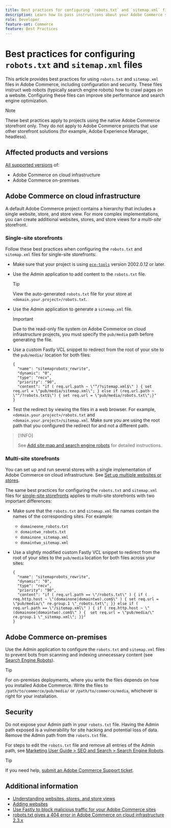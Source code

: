 ```yaml
---
title: Best practices for configuring `robots.txt` and `sitemap.xml` files
description: Learn how to pass instructions about your Adobe Commerce site to web crawlers.
role: Developer
feature-set: Commerce
feature: Best Practices
---
```


# Best practices for configuring `robots.txt` and `sitemap.xml` files

This article provides best practices for using `robots.txt` and `sitemap.xml` files in Adobe Commerce, including configuration and security. These files instruct web robots (typically search engine robots) how to crawl pages on a website. Configuring these files can improve site performance and search engine optimization.

>[!NOTE]
>
>These best practices apply to projects using the native Adobe Commerce storefront only. They do not apply to Adobe Commerce projects that use other storefront solutions (for example, Adobe Experience Manager, headless).

## Affected products and versions

[All supported versions](../../../release/versions.md) of:

- Adobe Commerce on cloud infrastructure
- Adobe Commerce on-premises

## Adobe Commerce on cloud infrastructure

A default Adobe Commerce project contains a hierarchy that includes a single website, store, and store view. For more complex implementations, you can create additional websites, stores, and store views for a _multi-site_ storefront.

### Single-site storefronts

Follow these best practices when configuring the `robots.txt` and `sitemap.xml` files for single-site storefronts:

- Make sure that your project is using [`ece-tools`](https://devdocs.magento.com/cloud/release-notes/ece-release-notes.html) version 2002.0.12 or later.
- Use the Admin application to add content to the `robots.txt` file.

  >[!TIP]
  >
  >View the auto-generated `robots.txt` file for your store at `<domain.your.project>/robots.txt`.

- Use the Admin application to generate a `sitemap.xml` file.

  >[!IMPORTANT]
  >
  >Due to the read-only file system on Adobe Commerce on cloud infrastructure projects, you must specify the `pub/media` path before generating the file.

- Use a custom Fastly VCL snippet to redirect from the root of your site to the `pub/media/` location for both files:

   ```vcl
   {
     "name": "sitemaprobots_rewrite",
     "dynamic": "0",
     "type": "recv",
     "priority": "90",
     "content": "if ( req.url.path ~ \"^/?sitemap.xml$\" ) { set req.url = \"pub/media/sitemap.xml\"; } else if (req.url.path ~ \"^/?robots.txt$\") { set req.url = \"pub/media/robots.txt\";}"
   }
   ```

- Test the redirect by viewing the files in a web browser. For example, `<domain.your.project>/robots.txt` and `<domain.your.project>/sitemap.xml`. Make sure you are using the root path that you configured the redirect for and not a different path.

>[!INFO]
>
>See [Add site map and search engine robots](https://devdocs.magento.com/cloud/trouble/robots-sitemap.html) for detailed instructions.


### Multi-site storefronts

You can set up and run several stores with a single implementation of Adobe Commerce on cloud infrastructure. See [Set up multiple websites or stores](https://devdocs.magento.com/cloud/project/project-multi-sites.html).

The same best practices for configuring the `robots.txt` and `sitemap.xml` files for [single-site storefronts](#single-site-storefronts) applies to multi-site storefronts with two important differences:

- Make sure that the `robots.txt` and `sitemap.xml` file names contain the names of the corresponding sites. For example:
  - `domaineone_robots.txt`
  - `domaintwo_robots.txt`
  - `domainone_sitemap.xml`
  - `domaintwo_sitemap.xml`

- Use a slightly modified custom Fastly VCL snippet to redirect from the root of your sites to the `pub/media` location for both files across your sites:

   ```vcl
   {
     "name": "sitemaprobots_rewrite",
     "dynamic": "0",
     "type": "recv",
     "priority": "90",
     "content": "if ( req.url.path == \"/robots.txt\" ) { if ( req.http.host ~ \"(domainone|domaintwo).com$\" ) { set req.url = \"pub/media/\" re.group.1 \"_robots.txt\"; }} else if ( req.url.path == \"/sitemap.xml\" ) { if ( req.http.host ~ \"(domainone|domaintwo).com$\" ) {  set req.url = \"pub/media/\" re.group.1 \"_sitemap.xml\"; }}"
   }
   ```

## Adobe Commerce on-premises

Use the Admin application to configure the `robots.txt` and `sitemap.xml` files to prevent bots from scanning and indexing unnecessary content (see [Search Engine Robots](https://experienceleague.adobe.com/docs/commerce-admin/marketing/seo/seo-overview.html#search-engine-robots)).

>[!TIP]
>
>For on-premises deployments, where you write the files depends on how you installed Adobe Commerce. Write the files to `/path/to/commerce/pub/media/` or `/path/to/commerce/media`, whichever is right for your installation.

## Security

Do not expose your Admin path in your `robots.txt` file. Having the Admin path exposed is a vulnerability for site hacking and potential loss of data. Remove the Admin path from the `robots.txt` file.

For steps to edit the `robots.txt` file and remove all entries of the Admin path, see [Marketing User Guide > SEO and Search > Search Engine Robots](https://experienceleague.adobe.com/docs/commerce-admin/marketing/seo/seo-overview.html#search-engine-robots).

>[!TIP]
>
>If you need help, [submit an Adobe Commerce Support ticket](https://experienceleague.adobe.com/docs/commerce-knowledge-base/kb/help-center-guide/magento-help-center-user-guide.md#submit-ticket).

## Additional information

- [Understanding websites, stores, and store views](https://devdocs.magento.com/cloud/configure/configure-best-practices.html#sites)
- [Adding websites](https://docs.magento.com/user-guide/stores/stores-all-create-website.html)
- [Use Fastly to block malicious traffic for your Adobe Commerce sites](https://devdocs.magento.com/cloud/cdn/fastly-vcl-blocking.html)
- [robots.txt gives a 404 error in Adobe Commerce on cloud infrastructure 2.3.x](https://experienceleague.adobe.com/docs/commerce-knowledge-base/kb/troubleshooting/miscellaneous/robots.txt-gives-404-error-magento-commerce-cloud-2.3.x.md)
